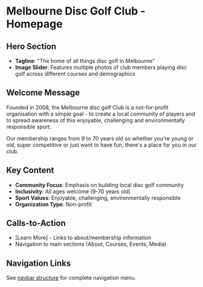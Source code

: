 # Melbourne Disc Golf Club - Homepage

## Hero Section
- **Tagline**: "The home of all things disc golf in Melbourne"
- **Image Slider**: Features multiple photos of club members playing disc golf across different courses and demographics

## Welcome Message
Founded in 2008, the Melbourne disc golf Club is a not-for-profit organisation with a simple goal - to create a local community of players and to spread awareness of this enjoyable, challenging and environmentally responsible sport.

Our membership ranges from 9 to 70 years old so whether you're young or old, super competitive or just want to have fun, there's a place for you in our club.

## Key Content
- **Community Focus**: Emphasis on building local disc golf community
- **Inclusivity**: All ages welcome (9-70 years old)
- **Sport Values**: Enjoyable, challenging, environmentally responsible
- **Organization Type**: Non-profit

## Calls-to-Action
- [Learn More] - Links to about/membership information
- Navigation to main sections (About, Courses, Events, Media)

## Navigation Links
See [navbar structure](./_navbar.md) for complete navigation menu.